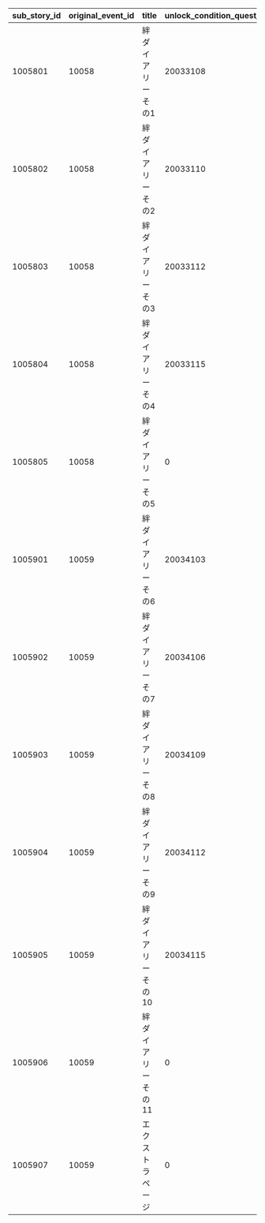 |sub_story_id|original_event_id|title|unlock_condition_quest_id|unlock_condition_boss_id|read_condition_event_story_id|
| --- | --- | --- | --- | --- | --- |
|1005801|10058|絆ダイアリーその1|20033108|0|5058003|
|1005802|10058|絆ダイアリーその2|20033110|0|5058003|
|1005803|10058|絆ダイアリーその3|20033112|0|5058003|
|1005804|10058|絆ダイアリーその4|20033115|0|5058004|
|1005805|10058|絆ダイアリーその5|0|2003301|5058005|
|1005901|10059|絆ダイアリーその6|20034103|0|5059001|
|1005902|10059|絆ダイアリーその7|20034106|0|5059002|
|1005903|10059|絆ダイアリーその8|20034109|0|5059004|
|1005904|10059|絆ダイアリーその9|20034112|0|5059005|
|1005905|10059|絆ダイアリーその10|20034115|0|5059006|
|1005906|10059|絆ダイアリーその11|0|2003401|5059007|
|1005907|10059|エクストラページ|0|0|0|